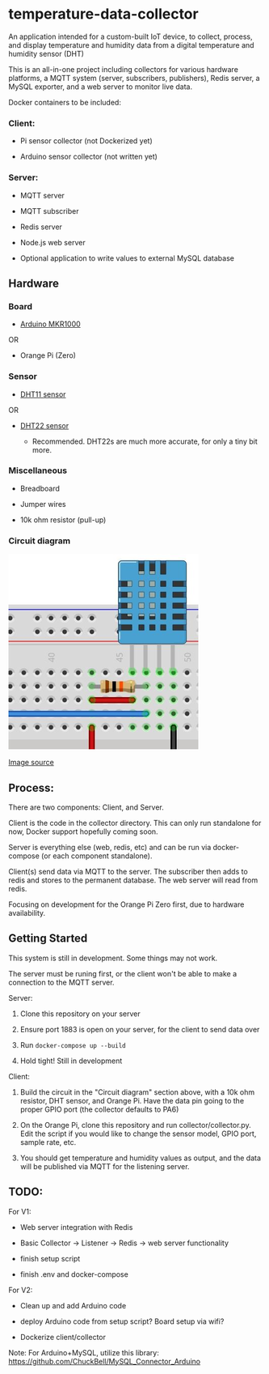 # temperature-data-collector
An application intended for a custom-built IoT device, to collect, process, and display temperature and humidity data from a digital temperature and humidity sensor (DHT)

This is an all-in-one project including collectors for various hardware platforms, a MQTT system (server, subscribers, publishers), Redis server, a MySQL exporter, and a web server to monitor live data.

Docker containers to be included:

### Client:

- Pi sensor collector (not Dockerized yet)

- Arduino sensor collector (not written yet)

### Server:

- MQTT server

- MQTT subscriber

- Redis server

- Node.js web server

- Optional application to write values to external MySQL database

## Hardware

### Board

- [Arduino MKR1000](https://store-usa.arduino.cc/collections/boards/products/arduino-mkr1000-wifi-with-headers-mounted)

OR

- Orange Pi (Zero)


### Sensor

- [DHT11 sensor](https://www.amazon.com/Temperature-Humidity-Digital-3-3V-5V-Raspberry/dp/B07WT2HJ4F/ref=sr_1_1?keywords=dht11+sensor&qid=1638560461&sr=8-1)

OR

- [DHT22 sensor](https://www.adafruit.com/product/385)

	- Recommended. DHT22s are much more accurate, for only a tiny bit more.

### Miscellaneous

- Breadboard

- Jumper wires

- 10k ohm resistor (pull-up)


### Circuit diagram

![DHT circuit](dht-circuit.jpg)

[Image source](https://osoyoo.com/2017/07/19/arduino-lesson-dht11-sensor/)

## Process:

There are two components: Client, and Server.

Client is the code in the collector directory. This can only run standalone for now, Docker support hopefully coming soon.

Server is everything else (web, redis, etc) and can be run via docker-compose (or each component standalone).

Client(s) send data via MQTT to the server. The subscriber then adds to redis and stores to the permanent database. The web server will read from redis.

Focusing on development for the Orange Pi Zero first, due to hardware availability.


## Getting Started

This system is still in development. Some things may not work.

The server must be runing first, or the client won't be able to make a connection to the MQTT server.

Server:

1. Clone this repository on your server

2. Ensure port 1883 is open on your server, for the client to send data over

3. Run `docker-compose up --build`

4. Hold tight! Still in development


Client:

1. Build the circuit in the "Circuit diagram" section above, with a 10k ohm resistor, DHT sensor, and Orange Pi. Have the data pin going to the proper GPIO port (the collector defaults to PA6)

2. On the Orange Pi, clone this repository and run collector/collector.py. Edit the script if you would like to change the sensor model, GPIO port, sample rate, etc.

3. You should get temperature and humidity values as output, and the data will be published via MQTT for the listening server.

## TODO:

For V1:

- Web server integration with Redis

- Basic Collector -> Listener -> Redis -> web server functionality

- finish setup script

- finish .env and docker-compose

For V2:

- Clean up and add Arduino code

- deploy Arduino code from setup script? Board setup via wifi?

- Dockerize client/collector

Note: For Arduino+MySQL, utilize this library: https://github.com/ChuckBell/MySQL_Connector_Arduino
